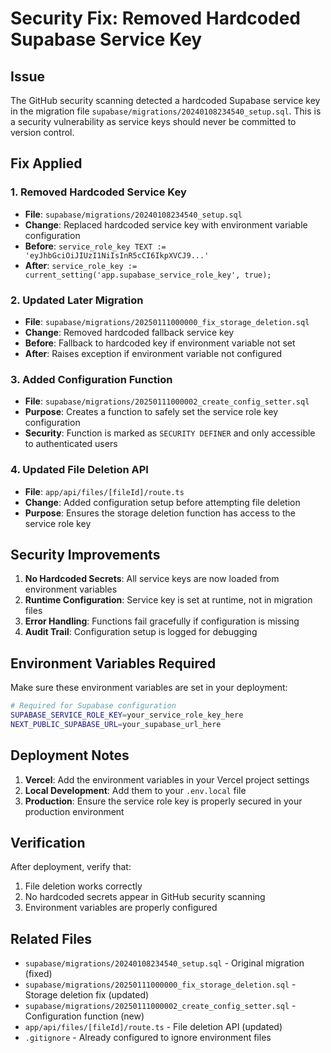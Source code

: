 # Security Fix: Removed Hardcoded Supabase Service Key

## Issue
The GitHub security scanning detected a hardcoded Supabase service key in the migration file `supabase/migrations/20240108234540_setup.sql`. This is a security vulnerability as service keys should never be committed to version control.

## Fix Applied

### 1. Removed Hardcoded Service Key
- **File**: `supabase/migrations/20240108234540_setup.sql`
- **Change**: Replaced hardcoded service key with environment variable configuration
- **Before**: `service_role_key TEXT := 'eyJhbGciOiJIUzI1NiIsInR5cCI6IkpXVCJ9...'`
- **After**: `service_role_key := current_setting('app.supabase_service_role_key', true);`

### 2. Updated Later Migration
- **File**: `supabase/migrations/20250111000000_fix_storage_deletion.sql`
- **Change**: Removed hardcoded fallback service key
- **Before**: Fallback to hardcoded key if environment variable not set
- **After**: Raises exception if environment variable not configured

### 3. Added Configuration Function
- **File**: `supabase/migrations/20250111000002_create_config_setter.sql`
- **Purpose**: Creates a function to safely set the service role key configuration
- **Security**: Function is marked as `SECURITY DEFINER` and only accessible to authenticated users

### 4. Updated File Deletion API
- **File**: `app/api/files/[fileId]/route.ts`
- **Change**: Added configuration setup before attempting file deletion
- **Purpose**: Ensures the storage deletion function has access to the service role key

## Security Improvements

1. **No Hardcoded Secrets**: All service keys are now loaded from environment variables
2. **Runtime Configuration**: Service key is set at runtime, not in migration files
3. **Error Handling**: Functions fail gracefully if configuration is missing
4. **Audit Trail**: Configuration setup is logged for debugging

## Environment Variables Required

Make sure these environment variables are set in your deployment:

```bash
# Required for Supabase configuration
SUPABASE_SERVICE_ROLE_KEY=your_service_role_key_here
NEXT_PUBLIC_SUPABASE_URL=your_supabase_url_here
```

## Deployment Notes

1. **Vercel**: Add the environment variables in your Vercel project settings
2. **Local Development**: Add them to your `.env.local` file
3. **Production**: Ensure the service role key is properly secured in your production environment

## Verification

After deployment, verify that:
1. File deletion works correctly
2. No hardcoded secrets appear in GitHub security scanning
3. Environment variables are properly configured

## Related Files

- `supabase/migrations/20240108234540_setup.sql` - Original migration (fixed)
- `supabase/migrations/20250111000000_fix_storage_deletion.sql` - Storage deletion fix (updated)
- `supabase/migrations/20250111000002_create_config_setter.sql` - Configuration function (new)
- `app/api/files/[fileId]/route.ts` - File deletion API (updated)
- `.gitignore` - Already configured to ignore environment files 